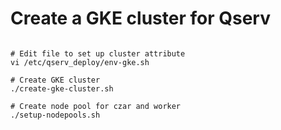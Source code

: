 # Create a GKE cluster for Qserv

```shell

# Edit file to set up cluster attribute
vi /etc/qserv_deploy/env-gke.sh

# Create GKE cluster
./create-gke-cluster.sh

# Create node pool for czar and worker
./setup-nodepools.sh
```
